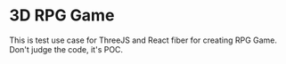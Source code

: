 # 3D RPG Game

This is test use case for ThreeJS and React fiber for creating RPG Game.
Don't judge the code,  it's POC.
